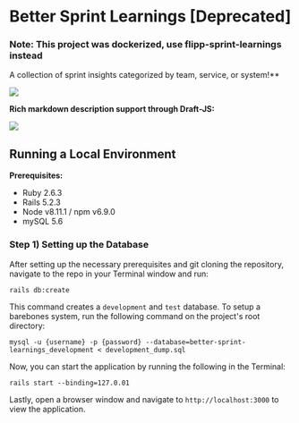 # Better Sprint Learnings [Deprecated]

### Note: This project was dockerized, use flipp-sprint-learnings instead

A collection of sprint insights categorized by team, service, or system!**

![](https://i.imgur.com/cjBOGHT.png)

**Rich markdown description support through Draft-JS:**

![](https://i.imgur.com/qQOALgJ.png)

## Running a Local Environment

**Prerequisites:** 

- Ruby 2.6.3
- Rails 5.2.3
- Node v8.11.1 / npm v6.9.0
- mySQL 5.6

### Step 1) Setting up the Database

After setting up the necessary prerequisites and git cloning the repository, navigate to the repo in your Terminal window and run:

`rails db:create` 

This command creates a `development` and `test` database.
To setup a barebones system, run the following command on the project's root directory:

`mysql -u {username} -p {password} --database=better-sprint-learnings_development < development_dump.sql`

Now, you can start the application by running the following in the Terminal:

`rails start --binding=127.0.01`

Lastly, open a browser window and navigate to `http://localhost:3000` to view the application.
